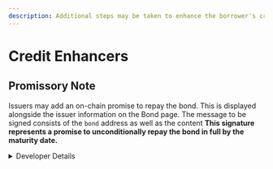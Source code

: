 ```yaml
---
description: Additional steps may be taken to enhance the borrower's credit.
---
```


# Credit Enhancers

## Promissory Note

Issuers may add an on-chain promise to repay the bond. This is displayed alongside the issuer information on the Bond page. The message to be signed consists of the `bond` address as well as the content **This signature represents a promise to unconditionally repay the bond in full by the maturity date.**

<details>

<summary>Developer Details</summary>

```
ARBOR_PROMISSORY_NOTE_DOMAIN = ({ chainId }: { chainId: number }) => ({
  chainId,
  name: 'Arbor Finance',
  version: '1.0.0',
})

ARBOR_PROMISSORY_NOTE_TYPES = {
  PromissoryNote: [
    { type: 'address', name: 'bond' },
    { type: 'string', name: 'content' },
  ],
}

ARBOR_PROMISSORY_NOTE_VALUE = (address: string) => ({
  bond: address,
  content:
    'This signature represents a promise to unconditionally pay the bond by the maturity date.',
})
```



</details>
